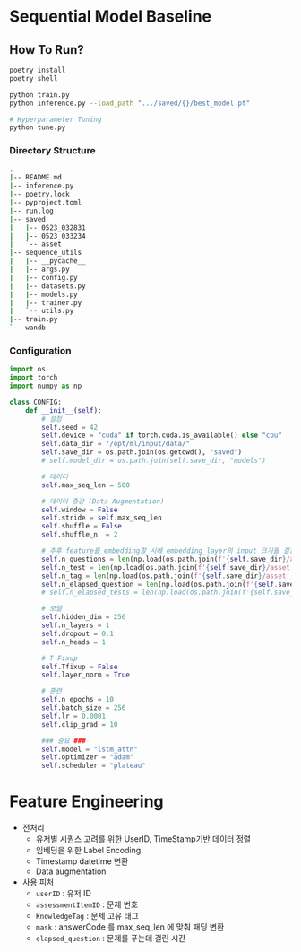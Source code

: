 # Sequential Model Baseline

## How To Run?

```bash
poetry install
poetry shell

python train.py
python inference.py --load_path ".../saved/{}/best_model.pt"

# Hyperparameter Tuning
python tune.py
```

### Directory Structure

```bash
.
|-- README.md
|-- inference.py
|-- poetry.lock
|-- pyproject.toml
|-- run.log
|-- saved
|   |-- 0523_032831
|   |-- 0523_033234
|   `-- asset
|-- sequence_utils
|   |-- __pycache__
|   |-- args.py
|   |-- config.py
|   |-- datasets.py
|   |-- models.py
|   |-- trainer.py
|   `-- utils.py
|-- train.py
`-- wandb
```

### Configuration

```python
import os
import torch
import numpy as np

class CONFIG:    
    def __init__(self):
        # 설정
        self.seed = 42
        self.device = "cuda" if torch.cuda.is_available() else "cpu"
        self.data_dir = "/opt/ml/input/data/"
        self.save_dir = os.path.join(os.getcwd(), "saved")
        # self.model_dir = os.path.join(self.save_dir, "models")

        # 데이터
        self.max_seq_len = 500

        # 데이터 증강 (Data Augmentation)
        self.window = False
        self.stride = self.max_seq_len
        self.shuffle = False
        self.shuffle_n  = 2

        # 추후 feature를 embedding할 시에 embedding_layer의 input 크기를 결정할때 사용
        self.n_questions = len(np.load(os.path.join(f'{self.save_dir}/asset', "assessmentItemID_classes.npy")))
        self.n_test = len(np.load(os.path.join(f'{self.save_dir}/asset', "testId_classes.npy")))
        self.n_tag = len(np.load(os.path.join(f'{self.save_dir}/asset', "KnowledgeTag_classes.npy")))
        self.n_elapsed_question = len(np.load(os.path.join(f'{self.save_dir}/asset', "elapsed_question_classes.npy")))
        # self.n_elapsed_tests = len(np.load(os.path.join(f'{self.save_dir}/asset', "elapsed_test_classes.npy")))

        # 모델
        self.hidden_dim = 256
        self.n_layers = 1
        self.dropout = 0.1
        self.n_heads = 1

        # T Fixup
        self.Tfixup = False
        self.layer_norm = True

        # 훈련
        self.n_epochs = 10
        self.batch_size = 256
        self.lr = 0.0001
        self.clip_grad = 10

        ### 중요 ###
        self.model = "lstm_attn"
        self.optimizer = "adam"
        self.scheduler = "plateau"
```

# Feature Engineering

- 전처리
    - 유저별 시퀀스 고려를 위한 UserID, TimeStamp기반 데이터 정렬
    - 임베딩을 위한 Label Encoding
    - Timestamp datetime 변환
    - Data augmentation
- 사용 피처
    - `userID` : 유저 ID
    - `assessmentItemID` : 문제 번호
    - `KnowledgeTag` : 문제 고유 태그
    - `mask` : answerCode 를 max_seq_len 에 맞춰 패딩 변환
    - `elapsed_question` : 문제를 푸는데 걸린 시간
